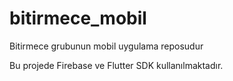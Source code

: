 # bitirmece_mobil
Bitirmece grubunun mobil uygulama reposudur

Bu projede Firebase ve Flutter SDK kullanılmaktadır.
